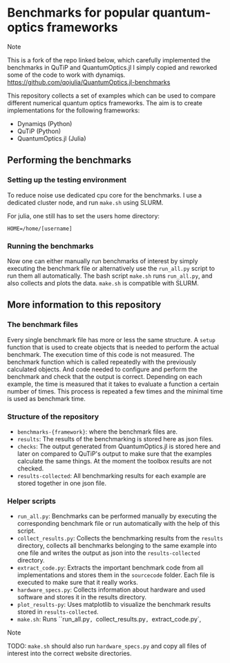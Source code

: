 # Benchmarks for popular quantum-optics frameworks

> [!NOTE]  
> This is a fork of the repo linked below, which carefully implemented the benchmarks in QuTiP and QuantumOptics.jl
> I simply copied and reworked some of the code to work with dynamiqs.
> https://github.com/qojulia/QuantumOptics.jl-benchmarks


This repository collects a set of examples which can be used to compare different numerical quantum optics frameworks. The aim is to create implementations for the following frameworks:
* Dynamiqs (Python)
* QuTiP (Python)
* QuantumOptics.jl (Julia)


## Performing the benchmarks

### Setting up the testing environment

To reduce noise use dedicated cpu core for the benchmarks. I use a dedicated cluster node, and run `make.sh` using SLURM.

For julia, one still has to set the users home directory:

    HOME=/home/[username]

### Running the benchmarks

Now one can either manually run benchmarks of interest by simply executing the benchmark file or alternatively use the `run_all.py` script to run them all automatically. 
The bash script `make.sh` runs `run_all.py`, and also collects and plots the data. `make.sh` is compatible with SLURM. 

## More information to this repository

### The benchmark files

Every single benchmark file has more or less the same structure. A `setup` function that is used to create objects that is needed to perform the actual benchmark. The execution time of this code is not measured. The benchmark function which is called repeatedly with the previously calculated objects. And code needed to configure and perform the benchmark and check that the output is correct. Depending on each example, the time is measured that it takes to evaluate a function a certain number of times. This process is repeated a few times and the minimal time is used as benchmark time.

### Structure of the repository

* `benchmarks-{framework}`: where the benchmark files are.
* `results`: The results of the benchmarking is stored here as json files.
* `checks`: The output generated from QuantumOptics.jl is stored here and later on compared to QuTiP's output to make sure that the examples calculate the same things. At the moment the toolbox results are not checked.
* `results-collected`: All benchmarking results for each example are stored together in one json file.

### Helper scripts

* `run_all.py`: Benchmarks can be performed manually by executing the corresponding benchmark file or run automatically with the help of this script.
* `collect_results.py`: Collects the benchmarking results from the `results` directory, collects all benchmarks belonging to the same example into one file and writes the output as json into the `results-collected` directory.
* `extract_code.py`: Extracts the important benchmark code from all implementations and stores them in the `sourcecode` folder. Each file is executed to make sure that it really works.
* `hardware_specs.py`: Collects information about hardware and used software and stores it in the results directory.
* `plot_results-py`: Uses matplotlib to visualize the benchmark results stored in `results-collected`.
* `make.sh`: Runs ``run_all.py`, `collect_results.py`, `extract_code.py`, 
> [!NOTE]
> TODO: `make.sh` should also run `hardware_specs.py` and copy all files of interest into the correct website directories.
